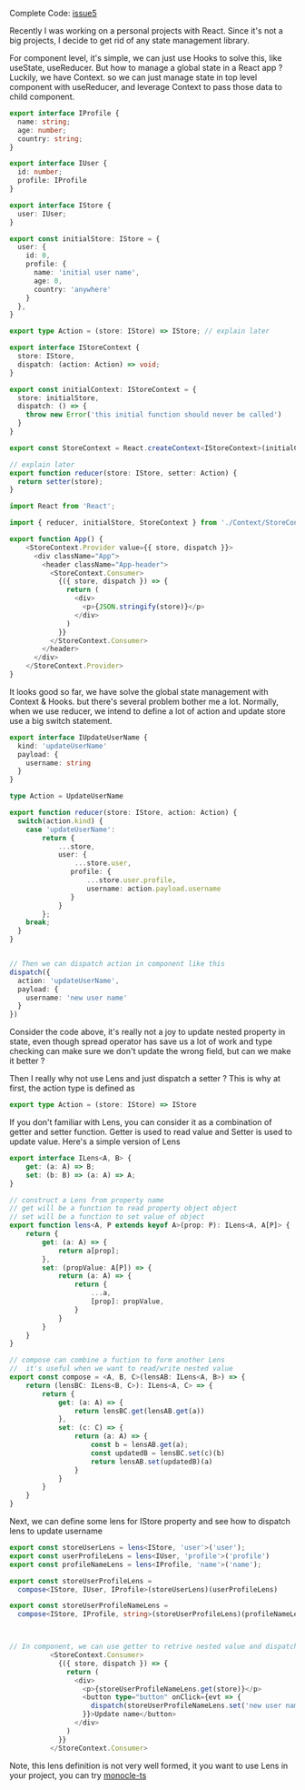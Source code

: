 Complete Code: [issue5](https://github.com/JacobChang/articles/tree/master/code/issue5)

Recently I was working on a personal projects with React. Since it's not a big projects, I decide to get rid of any state management library.

For component level, it's simple, we can just use Hooks to solve this, like useState, useReducer. But how to manage a global state in a React app ? Luckily, we have Context. so we can just manage state in top level component with useReducer, and leverage Context to pass those data to child component.

```TypeScript
export interface IProfile {
  name: string;
  age: number;
  country: string;
}

export interface IUser {
  id: number;
  profile: IProfile
}

export interface IStore {
  user: IUser;
}

export const initialStore: IStore = {
  user: {
    id: 0,
    profile: {
      name: 'initial user name',
      age: 0,
      country: 'anywhere'
    }
  },
}

export type Action = (store: IStore) => IStore; // explain later

export interface IStoreContext {
  store: IStore,
  dispatch: (action: Action) => void;
}

export const initialContext: IStoreContext = {
  store: initialStore,
  dispatch: () => {
    throw new Error('this initial function should never be called')
  }
}

export const StoreContext = React.createContext<IStoreContext>(initialContext);

// explain later
export function reducer(store: IStore, setter: Action) {
  return setter(store);
}

```

```TypeScript
import React from 'React';

import { reducer, initialStore, StoreContext } from './Context/StoreContext';

export function App() {
    <StoreContext.Provider value={{ store, dispatch }}>
      <div className="App">
        <header className="App-header">
          <StoreContext.Consumer>
            {({ store, dispatch }) => {
              return (
                <div>
                  <p>{JSON.stringify(store)}</p>
                </div>
              )
            }}
          </StoreContext.Consumer>
        </header>
      </div>
    </StoreContext.Provider>
}
```

It looks good so far, we have solve the global state management with Context & Hooks. but there's several problem bother me a lot. Normally, when we use reducer, we intend to define a lot of action and update store use a big switch statement.

```TypeScript
export interface IUpdateUserName {
  kind: 'updateUserName'
  payload: {
    username: string
  }
}

type Action = UpdateUserName

export function reducer(store: IStore, action: Action) {
  switch(action.kind) {
    case 'updateUserName':
        return {
            ...store,
            user: {
                ...store.user,
               profile: {
                   ...store.user.profile,
                   username: action.payload.username
               }
            }
        };
    break;
  }
}


// Then we can dispatch action in component like this
dispatch({
  action: 'updateUserName',
  payload: {
    username: 'new user name'
  }
})

```

Consider the code above, it's really not a joy to update nested property in state, even though spread operator has save us a lot of work and type checking can make sure we don't update the wrong field, but can we make it better ?

Then I really why not use Lens and just dispatch a setter ? This is why at first, the action type is defined as

```TypeScript
export type Action = (store: IStore) => IStore
```

If you don't familiar with Lens, you can consider it as a combination of getter and setter function. Getter is used to read value and Setter is used to update value. Here's a simple version of Lens

```TypeScript
export interface ILens<A, B> {
    get: (a: A) => B;
    set: (b: B) => (a: A) => A;
}

// construct a Lens from property name
// get will be a function to read property object object
// set will be a function to set value of object
export function lens<A, P extends keyof A>(prop: P): ILens<A, A[P]> {
    return {
        get: (a: A) => {
            return a[prop];
        },
        set: (propValue: A[P]) => {
            return (a: A) => {
                return {
                    ...a,
                    [prop]: propValue,
                }
            }
        }
    }
}

// compose can combine a fuction to form another Lens
//  it's useful when we want to read/write nested value
export const compose = <A, B, C>(lensAB: ILens<A, B>) => {
    return (lensBC: ILens<B, C>): ILens<A, C> => {
        return {
            get: (a: A) => {
                return lensBC.get(lensAB.get(a))
            },
            set: (c: C) => {
                return (a: A) => {
                    const b = lensAB.get(a);
                    const updatedB = lensBC.set(c)(b)
                    return lensAB.set(updatedB)(a)
                }
            }
        }
    }
}
```

Next, we can define some lens for IStore property and see how to dispatch lens to update username

```TypeScript
export const storeUserLens = lens<IStore, 'user'>('user');
export const userProfileLens = lens<IUser, 'profile'>('profile')
export const profileNameLens = lens<IProfile, 'name'>('name');

export const storeUserProfileLens =
  compose<IStore, IUser, IProfile>(storeUserLens)(userProfileLens)

export const storeUserProfileNameLens =
  compose<IStore, IProfile, string>(storeUserProfileLens)(profileNameLens)



// In component, we can use getter to retrive nested value and dispatch a setter to update user name
          <StoreContext.Consumer>
            {({ store, dispatch }) => {
              return (
                <div>
                  <p>{storeUserProfileNameLens.get(store)}</p>
                  <button type="button" onClick={evt => {
                    dispatch(storeUserProfileNameLens.set('new user name'));
                  }}>Update name</button>
                </div>
              )
            }}
          </StoreContext.Consumer>

```

Note, this lens definition is not very well formed, it you want to use Lens in your project, you can try [monocle-ts](https://github.com/gcanti/monocle-ts)
